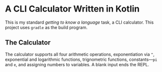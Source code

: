 # A CLI Calculator Written in Kotlin #

This is my standard _getting to know a language_ task, a CLI calculator.
This project uses `gradle` as the build program.

## The Calculator ##

The calculator supports all four arithmetic operations, exponentiation via `^`,
exponential and logarithmic functions, trignometric functions,
constants&mdash;`pi` and `e`, and assigning numbers to variables. A blank input
ends the REPL.